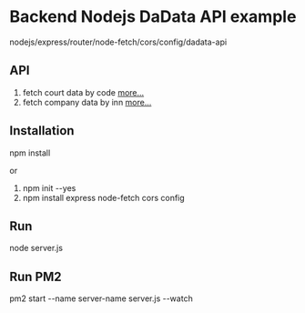 # Backend Nodejs DaData API example
nodejs/express/router/node-fetch/cors/config/dadata-api
## API
<ol>
<li>fetch court data by code <a target="_blank" href="https://dadata.ru/api/suggest/region_court/">more...</a></li>
<li>fetch company data by inn <a target="_blank" href="https://dadata.ru/api/find-party/">more...</a></li>
</ol>

## Installation

<p>npm install</p>

or

<ol>
<li>npm init --yes</li>
<li>npm install express node-fetch cors config</li>
</ol>

## Run
node server.js

## Run PM2
pm2 start --name server-name server.js --watch
